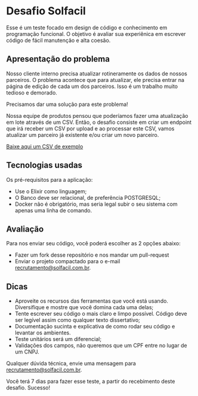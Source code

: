 # Desafio Solfacil

Esse é um teste focado em design de código e conhecimento em programação funcional. O objetivo é avaliar sua experiênica em escrever código de fácil manutenção e alta coesão.

## Apresentação do problema

Nosso cliente interno precisa atualizar rotineramente os dados de nossos parceiros. O problema acontece que para atualizar, ele precisa entrar na página de edição de cada um dos parceiros. Isso é um trabalho muito tedioso e demorado.

Precisamos dar uma solução para este problema!

Nossa equipe de produtos pensou que poderíamos fazer uma atualização em lote através de um CSV. Então, o desafio consiste em criar um endpoint que irá receber um CSV por upload e ao processar este CSV, vamos atualizar um parceiro já existente e/ou criar um novo parceiro.

[Baixe aqui um CSV de exemplo](assets/exemplo.csv)

## Tecnologias usadas

Os pré-requisitos para a aplicação:

- Use o Elixir como linguagem;
- O Banco deve ser relacional, de preferência POSTGRESQL;
- Docker não é obrigatório, mas seria legal subir o seu sistema com apenas uma linha de comando.

## Avaliação

Para nos enviar seu código, você poderá escolher as 2 opções abaixo:

- Fazer um fork desse repositório e nos mandar um pull-request
- Enviar o projeto compactado para o e-mail recrutamento@solfacil.com.br.

## Dicas

- Aproveite os recursos das ferramentas que você está usando. Diversifique e mostre que você domina cada uma delas;
- Tente escrever seu código o mais claro e limpo possível. Código deve ser legível assim como qualquer texto dissertativo;
- Documentação sucinta e explicativa de como rodar seu código e levantar os ambientes.
- Teste unitários será um diferencial;
- Validações dos campos, não queremos que um CPF entre no lugar de um CNPJ.

Qualquer dúvida técnica, envie uma mensagem para recrutamento@solfacil.com.br.

Você terá 7 dias para fazer esse teste, a partir do recebimento deste desafio. Sucesso!
